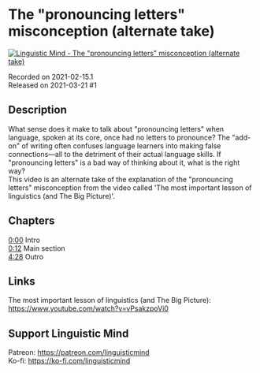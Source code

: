 # The "pronouncing letters" misconception (alternate take)
 
[![Linguistic Mind - The "pronouncing letters" misconception (alternate take)](https://img.youtube.com/vi/IdmdJ7dDqao/0.jpg)](https://www.youtube.com/watch?v=IdmdJ7dDqao)
 
Recorded on 2021-02-15.1<br>
Released on 2021-03-21 #1
 
## Description
 
What sense does it make to talk about "pronouncing letters" when language, spoken at its core, once had no letters to pronounce? The "add-on" of writing often confuses language learners into making false connections—all to the detriment of their actual language skills. If "pronouncing letters" is a bad way of thinking about it, what is the right way?<br>
This video is an alternate take of the explanation of the "pronouncing letters" misconception from the video called 'The most important lesson of linguistics (and The Big Picture)'.
 
## Chapters
 
[0:00](https://www.youtube.com/watch?v=IdmdJ7dDqao&t=0m0s "Intro") Intro<br>
[0:12](https://www.youtube.com/watch?v=IdmdJ7dDqao&t=0m12s "Main section") Main section<br>
[4:28](https://www.youtube.com/watch?v=IdmdJ7dDqao&t=4m28s "Outro") Outro
 
## Links
 
The most important lesson of linguistics (and The Big Picture): https://www.youtube.com/watch?v=vPsakzpoVi0
 
## Support Linguistic Mind
 
Patreon: https://patreon.com/linguisticmind<br>
Ko-fi: https://ko-fi.com/linguisticmind
